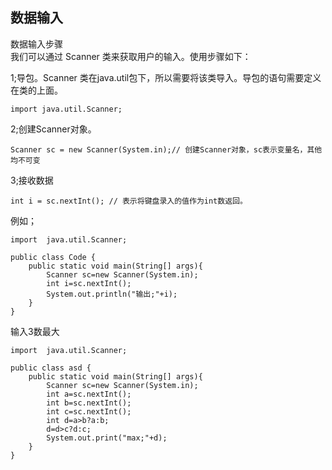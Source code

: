 ## 数据输入

数据输入步骤  
我们可以通过 Scanner 类来获取用户的输入。使用步骤如下：  

1;导包。Scanner 类在java.util包下，所以需要将该类导入。导包的语句需要定义在类的上面。

    import java.util.Scanner;

2;创建Scanner对象。

    Scanner sc = new Scanner(System.in);// 创建Scanner对象，sc表示变量名，其他均不可变

3;接收数据

    int i = sc.nextInt(); // 表示将键盘录入的值作为int数返回。

   
例如；

    import  java.util.Scanner;

    public class Code {
        public static void main(String[] args){
            Scanner sc=new Scanner(System.in);
            int i=sc.nextInt();
            System.out.println("输出;"+i);
        }
    }

输入3数最大

    import  java.util.Scanner;

    public class asd {
        public static void main(String[] args){
            Scanner sc=new Scanner(System.in);
            int a=sc.nextInt();
            int b=sc.nextInt();
            int c=sc.nextInt();
            int d=a>b?a:b;
            d=d>c?d:c;
            System.out.print("max;"+d);
        }
    }